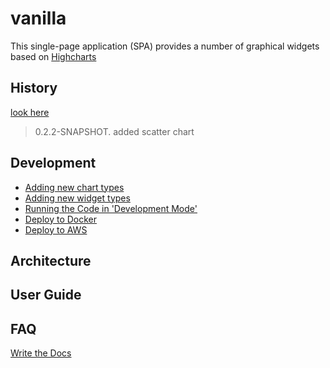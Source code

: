 # vanilla

This single-page application (SPA) provides a number of graphical widgets based on [Highcharts](https://highcharts.com)

## History

[look here](docs/history.md)

> 0.2.2-SNAPSHOT. added scatter chart

## Development

- [Adding new chart types](docs/adding-new-chart-types.md)
- [Adding new widget types](docs/adding-new-widget-types.md)
- [Running the Code in 'Development Mode'](development-mode.md)
- [Deploy to Docker](docs/deploy-to-docker.md)
- [Deploy to AWS](docs/deploy-to-aws.md)

## Architecture


## User Guide


## FAQ


[Write the Docs](https://www.writethedocs.org)
